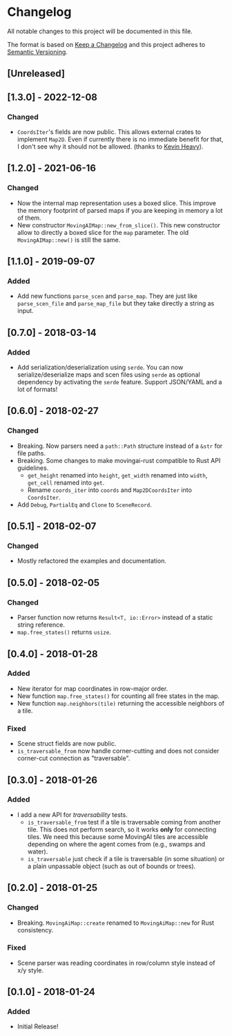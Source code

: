 # Changelog

All notable changes to this project will be documented in this file.

The format is based on [Keep a Changelog](http://keepachangelog.com/en/1.0.0/)
and this project adheres to [Semantic Versioning](http://semver.org/spec/v2.0.0.html).

## [Unreleased]

## [1.3.0] - 2022-12-08

### Changed

- `CoordsIter`'s fields are now public. This allows external crates to implement `Map2D`. Even if currently there is no immediate benefit for that, I don't see why it should not be allowed. (thanks to [Kevin Heavy](https://github.com/kevinheavey)).

## [1.2.0] - 2021-06-16

### Changed

- Now the internal map representation uses a boxed slice. This improve the memory footprint of parsed maps if you are keeping in memory a lot of them.
- New constructor `MovingAIMap::new_from_slice()`. This new constructor allow to directly a boxed slice for the `map` parameter. The old `MovingAIMap::new()` is still the same.

## [1.1.0] - 2019-09-07

### Added

- Add new functions `parse_scen` and `parse_map`. They are just like `parse_scen_file` and `parse_map_file` but they take directly a string as input.

## [0.7.0] - 2018-03-14

### Added

- Add serialization/deserialization using `serde`. You can now serialize/deserialize maps and scen files using `serde` as optional dependency by activating the `serde` feature. Support JSON/YAML and a lot of formats!

## [0.6.0] - 2018-02-27

### Changed

- Breaking. Now parsers need a `path::Path` structure instead of a `&str` for file paths.
- Breaking. Some changes to make movingai-rust compatible to Rust API guidelines.
  - `get_height` renamed into `height`, `get_width` renamed into `width`, `get_cell` renamed into `get`.
  - Rename `coords_iter` into `coords` and `Map2DCoordsIter` into `CoordsIter`.
- Add `Debug`, `PartialEq` and `Clone` to `SceneRecord`.

## [0.5.1] - 2018-02-07

### Changed

- Mostly refactored the examples and documentation.

## [0.5.0] - 2018-02-05

### Changed

- Parser function now returns `Result<T, io::Error>` instead of a static string reference.
- `map.free_states()` returns `usize`.

## [0.4.0] - 2018-01-28

### Added

- New iterator for map coordinates in row-major order.
- New function `map.free_states()` for counting all free states in the map.
- New function `map.neighbors(tile)` returning the accessible neighbors of a tile.

### Fixed

- Scene struct fields are now public.
- `is_traversable_from` now handle corner-cutting and does not consider corner-cut connection as "traversable".

## [0.3.0] - 2018-01-26

### Added

- I add a new API for _traversability_ tests.
  - `is_traversable_from` test if a tile is traversable coming from another tile. This does not perform search, so it works **only** for connecting tiles. We need this because some MovingAI tiles are accessible depending on where the agent comes from (e.g., swamps and water).
  - `is_traversable` just check if a tile is traversable (in some situation) or a plain unpassable object (such as out of bounds or trees).

## [0.2.0] - 2018-01-25

### Changed

- Breaking. `MovingAiMap::create` renamed to `MovingAiMap::new` for Rust consistency.

### Fixed

- Scene parser was reading coordinates in row/column style instead of x/y style.

## [0.1.0] - 2018-01-24

### Added

- Initial Release!
